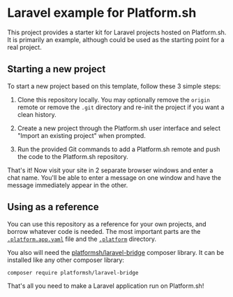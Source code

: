 # Laravel example for Platform.sh

This project provides a starter kit for Laravel projects hosted on Platform.sh. It is primarily an example, although could be used as the starting point for a real project.

## Starting a new project

To start a new project based on this template, follow these 3 simple steps:

1. Clone this repository locally.  You may optionally remove the `origin` remote or remove the `.git` directory and re-init the project if you want a clean history.
 
2. Create a new project through the Platform.sh user interface and select "Import an existing project" when prompted.

3. Run the provided Git commands to add a Platform.sh remote and push the code to the Platform.sh repository.

That's it!  Now visit your site in 2 separate browser windows and enter a chat name.  You'll be able to enter a message on one window and have the message immediately appear in the other.

## Using as a reference

You can use this repository as a reference for your own projects, and borrow whatever code is needed.  The most important parts are the [`.platform.app.yaml`](/.platform.app.yaml) file and the [`.platform`](/.platform) directory.

You also will need the [platformsh/laravel-bridge](https://github.com/platformsh/laravel-bridge) composer library.  It can be installed like any other composer library:

`composer require platformsh/laravel-bridge`

That's all you need to make a Laravel application run on Platform.sh!
